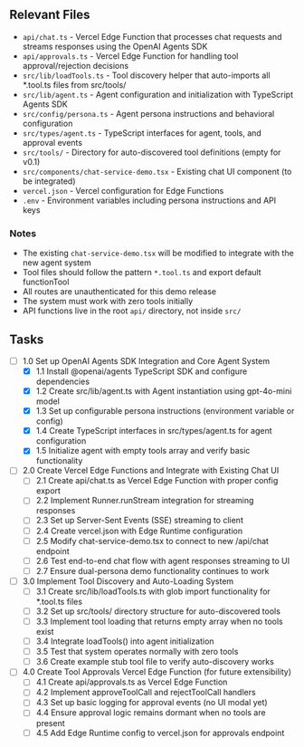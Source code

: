 ## Relevant Files

- `api/chat.ts` - Vercel Edge Function that processes chat requests and streams responses using the OpenAI Agents SDK
- `api/approvals.ts` - Vercel Edge Function for handling tool approval/rejection decisions
- `src/lib/loadTools.ts` - Tool discovery helper that auto-imports all *.tool.ts files from src/tools/
- `src/lib/agent.ts` - Agent configuration and initialization with TypeScript Agents SDK
- `src/config/persona.ts` - Agent persona instructions and behavioral configuration
- `src/types/agent.ts` - TypeScript interfaces for agent, tools, and approval events
- `src/tools/` - Directory for auto-discovered tool definitions (empty for v0.1)
- `src/components/chat-service-demo.tsx` - Existing chat UI component (to be integrated)
- `vercel.json` - Vercel configuration for Edge Functions
- `.env` - Environment variables including persona instructions and API keys

### Notes

- The existing `chat-service-demo.tsx` will be modified to integrate with the new agent system
- Tool files should follow the pattern `*.tool.ts` and export default functionTool
- All routes are unauthenticated for this demo release
- The system must work with zero tools initially
- API functions live in the root `api/` directory, not inside `src/`

## Tasks

- [ ] 1.0 Set up OpenAI Agents SDK Integration and Core Agent System
  - [x] 1.1 Install @openai/agents TypeScript SDK and configure dependencies
  - [x] 1.2 Create src/lib/agent.ts with Agent instantiation using gpt-4o-mini model
  - [x] 1.3 Set up configurable persona instructions (environment variable or config)
  - [x] 1.4 Create TypeScript interfaces in src/types/agent.ts for agent configuration
  - [x] 1.5 Initialize agent with empty tools array and verify basic functionality
- [ ] 2.0 Create Vercel Edge Functions and Integrate with Existing Chat UI
  - [ ] 2.1 Create api/chat.ts as Vercel Edge Function with proper config export
  - [ ] 2.2 Implement Runner.runStream integration for streaming responses
  - [ ] 2.3 Set up Server-Sent Events (SSE) streaming to client
  - [ ] 2.4 Create vercel.json with Edge Runtime configuration
  - [ ] 2.5 Modify chat-service-demo.tsx to connect to new /api/chat endpoint
  - [ ] 2.6 Test end-to-end chat flow with agent responses streaming to UI
  - [ ] 2.7 Ensure dual-persona demo functionality continues to work
- [ ] 3.0 Implement Tool Discovery and Auto-Loading System
  - [ ] 3.1 Create src/lib/loadTools.ts with glob import functionality for *.tool.ts files
  - [ ] 3.2 Set up src/tools/ directory structure for auto-discovered tools
  - [ ] 3.3 Implement tool loading that returns empty array when no tools exist
  - [ ] 3.4 Integrate loadTools() into agent initialization
  - [ ] 3.5 Test that system operates normally with zero tools
  - [ ] 3.6 Create example stub tool file to verify auto-discovery works
- [ ] 4.0 Create Tool Approvals Vercel Edge Function (for future extensibility)
  - [ ] 4.1 Create api/approvals.ts as Vercel Edge Function
  - [ ] 4.2 Implement approveToolCall and rejectToolCall handlers
  - [ ] 4.3 Set up basic logging for approval events (no UI modal yet)
  - [ ] 4.4 Ensure approval logic remains dormant when no tools are present
  - [ ] 4.5 Add Edge Runtime config to vercel.json for approvals endpoint